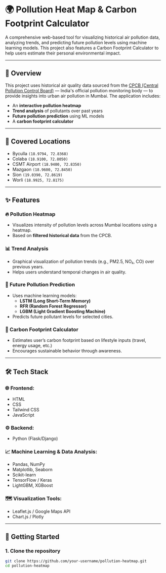 # 🌍 Pollution Heat Map & Carbon Footprint Calculator

A comprehensive web-based tool for visualizing historical air pollution data, analyzing trends, and predicting future pollution levels using machine learning models. This project also features a Carbon Footprint Calculator to help users estimate their personal environmental impact.

---

## 📌 Overview

This project uses historical air quality data sourced from the [CPCB (Central Pollution Control Board)](https://cpcb.nic.in/) — India's official pollution monitoring body — to provide insights into urban air pollution in Mumbai. The application includes:
- An **interactive pollution heatmap**
- **Trend analysis** of pollutants over past years
- **Future pollution prediction** using ML models
- A **carbon footprint calculator**

---

## 📍 Covered Locations

- Byculla `(18.9794, 72.8368)`
- Colaba `(18.9100, 72.8050)`
- CSMT Airport `(18.9400, 72.8350)`
- Mazgaon `(18.9600, 72.8450)`
- Sion `(19.0390, 72.8619)`
- Worli `(18.9925, 72.8175)`

---

## ✨ Features

### 🔥 Pollution Heatmap
- Visualizes intensity of pollution levels across Mumbai locations using a heatmap.
- Based on **filtered historical data** from the CPCB.

### 📊 Trend Analysis
- Graphical visualization of pollution trends (e.g., PM2.5, NO₂, CO) over previous years.
- Helps users understand temporal changes in air quality.

### 🤖 Future Pollution Prediction
- Uses machine learning models:
  - **LSTM (Long Short-Term Memory)**
  - **RFR (Random Forest Regressor)**
  - **LGBM (Light Gradient Boosting Machine)**
- Predicts future pollutant levels for selected cities.

### 🧮 Carbon Footprint Calculator
- Estimates user’s carbon footprint based on lifestyle inputs (travel, energy usage, etc.)
- Encourages sustainable behavior through awareness.

---

## 🛠️ Tech Stack

### 🌐 Frontend:
- HTML
- CSS
- Tailwind CSS
- JavaScript

### ⚙️ Backend:
- Python (Flask/Django)

### 📈 Machine Learning & Data Analysis:
- Pandas, NumPy
- Matplotlib, Seaborn
- Scikit-learn
- TensorFlow / Keras
- LightGBM, XGBoost

### 🗺 Visualization Tools:
- Leaflet.js / Google Maps API
- Chart.js / Plotly

---

## 🚀 Getting Started

### 1. Clone the repository
```bash
git clone https://github.com/your-username/pollution-heatmap.git
cd pollution-heatmap
